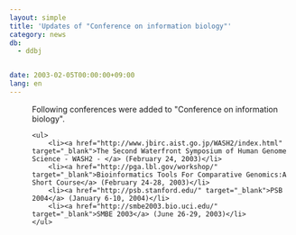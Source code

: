 ```yaml
---
layout: simple
title: 'Updates of "Conference on information biology"'
category: news
db:
  - ddbj


date: 2003-02-05T00:00:00+09:00
lang: en
---
```


<dd>Following conferences were added to "Conference on information biology".

    <ul>
        <li><a href="http://www.jbirc.aist.go.jp/WASH2/index.html" target="_blank">The Second Waterfront Symposium of Human Genome Science - WASH2 - </a> (February 24, 2003)</li>
        <li><a href="http://pga.lbl.gov/workshop/" target="_blank">Bioinformatics Tools For Comparative Genomics:A Short Course</a> (February 24-28, 2003)</li>
        <li><a href="http://psb.stanford.edu/" target="_blank">PSB 2004</a> (January 6-10, 2004)</li>
        <li><a href="http://smbe2003.bio.uci.edu/" target="_blank">SMBE 2003</a> (June 26-29, 2003)</li>
    </ul>
</dd>
